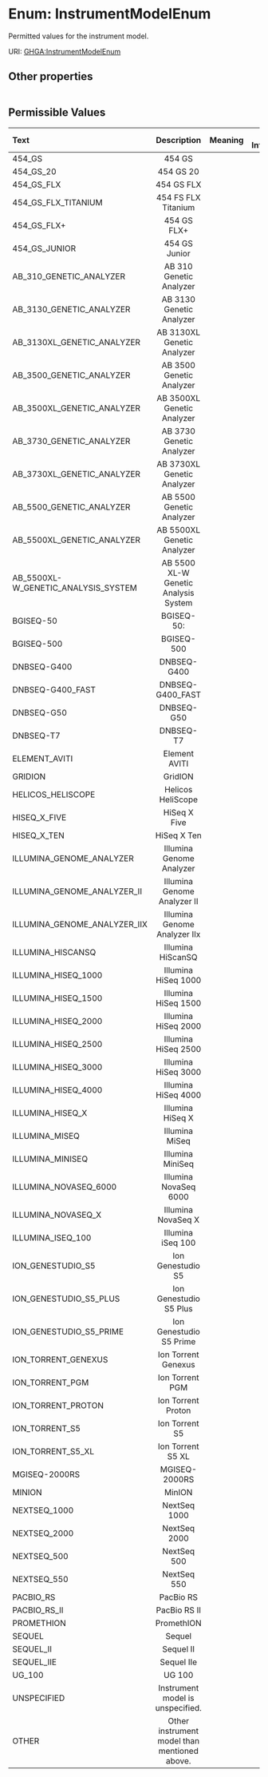 
# Enum: InstrumentModelEnum


Permitted values for the instrument model.

URI: [GHGA:InstrumentModelEnum](https://w3id.org/GHGA/InstrumentModelEnum)


## Other properties

|  |  |  |
| --- | --- | --- |

## Permissible Values

| Text | Description | Meaning | Other Information |
| :--- | :---: | :---: | ---: |
| 454_GS | 454 GS |  |  |
| 454_GS_20 | 454 GS 20 |  |  |
| 454_GS_FLX | 454 GS FLX |  |  |
| 454_GS_FLX_TITANIUM | 454 FS FLX Titanium |  |  |
| 454_GS_FLX+ | 454 GS FLX+ |  |  |
| 454_GS_JUNIOR | 454 GS Junior |  |  |
| AB_310_GENETIC_ANALYZER | AB 310 Genetic Analyzer |  |  |
| AB_3130_GENETIC_ANALYZER | AB 3130 Genetic Analyzer |  |  |
| AB_3130XL_GENETIC_ANALYZER | AB 3130XL Genetic Analyzer |  |  |
| AB_3500_GENETIC_ANALYZER | AB 3500 Genetic Analyzer |  |  |
| AB_3500XL_GENETIC_ANALYZER | AB 3500XL Genetic Analyzer |  |  |
| AB_3730_GENETIC_ANALYZER | AB 3730 Genetic Analyzer |  |  |
| AB_3730XL_GENETIC_ANALYZER | AB 3730XL Genetic Analyzer |  |  |
| AB_5500_GENETIC_ANALYZER | AB 5500 Genetic Analyzer |  |  |
| AB_5500XL_GENETIC_ANALYZER | AB 5500XL Genetic Analyzer |  |  |
| AB_5500XL-W_GENETIC_ANALYSIS_SYSTEM | AB 5500 XL-W Genetic Analysis System |  |  |
| BGISEQ-50 | BGISEQ-50: |  |  |
| BGISEQ-500 | BGISEQ-500 |  |  |
| DNBSEQ-G400 | DNBSEQ-G400 |  |  |
| DNBSEQ-G400_FAST | DNBSEQ-G400_FAST |  |  |
| DNBSEQ-G50 | DNBSEQ-G50 |  |  |
| DNBSEQ-T7 | DNBSEQ-T7 |  |  |
| ELEMENT_AVITI | Element AVITI |  |  |
| GRIDION | GridION |  |  |
| HELICOS_HELISCOPE | Helicos HeliScope |  |  |
| HISEQ_X_FIVE | HiSeq X Five |  |  |
| HISEQ_X_TEN | HiSeq X Ten |  |  |
| ILLUMINA_GENOME_ANALYZER | Illumina Genome Analyzer |  |  |
| ILLUMINA_GENOME_ANALYZER_II | Illumina Genome Analyzer II |  |  |
| ILLUMINA_GENOME_ANALYZER_IIX | Illumina Genome Analyzer IIx |  |  |
| ILLUMINA_HISCANSQ | Illumina HiScanSQ |  |  |
| ILLUMINA_HISEQ_1000 | Illumina HiSeq 1000 |  |  |
| ILLUMINA_HISEQ_1500 | Illumina HiSeq 1500 |  |  |
| ILLUMINA_HISEQ_2000 | Illumina HiSeq 2000 |  |  |
| ILLUMINA_HISEQ_2500 | Illumina HiSeq 2500 |  |  |
| ILLUMINA_HISEQ_3000 | Illumina HiSeq 3000 |  |  |
| ILLUMINA_HISEQ_4000 | Illumina HiSeq 4000 |  |  |
| ILLUMINA_HISEQ_X | Illumina HiSeq X |  |  |
| ILLUMINA_MISEQ | Illumina MiSeq |  |  |
| ILLUMINA_MINISEQ | Illumina MiniSeq |  |  |
| ILLUMINA_NOVASEQ_6000 | Illumina NovaSeq 6000 |  |  |
| ILLUMINA_NOVASEQ_X | Illumina NovaSeq X |  |  |
| ILLUMINA_ISEQ_100 | Illumina iSeq 100 |  |  |
| ION_GENESTUDIO_S5 | Ion Genestudio S5 |  |  |
| ION_GENESTUDIO_S5_PLUS | Ion Genestudio S5 Plus |  |  |
| ION_GENESTUDIO_S5_PRIME | Ion Genestudio S5 Prime |  |  |
| ION_TORRENT_GENEXUS | Ion Torrent Genexus |  |  |
| ION_TORRENT_PGM | Ion Torrent PGM |  |  |
| ION_TORRENT_PROTON | Ion Torrent Proton |  |  |
| ION_TORRENT_S5 | Ion Torrent S5 |  |  |
| ION_TORRENT_S5_XL | Ion Torrent S5 XL |  |  |
| MGISEQ-2000RS | MGISEQ-2000RS |  |  |
| MINION | MinION |  |  |
| NEXTSEQ_1000 | NextSeq 1000 |  |  |
| NEXTSEQ_2000 | NextSeq 2000 |  |  |
| NEXTSEQ_500 | NextSeq 500 |  |  |
| NEXTSEQ_550 | NextSeq 550 |  |  |
| PACBIO_RS | PacBio RS |  |  |
| PACBIO_RS_II | PacBio RS II |  |  |
| PROMETHION | PromethION |  |  |
| SEQUEL | Sequel |  |  |
| SEQUEL_II | Sequel II |  |  |
| SEQUEL_IIE | Sequel IIe |  |  |
| UG_100 | UG 100 |  |  |
| UNSPECIFIED | Instrument model is unspecified. |  |  |
| OTHER | Other instrument model than mentioned above. |  |  |

